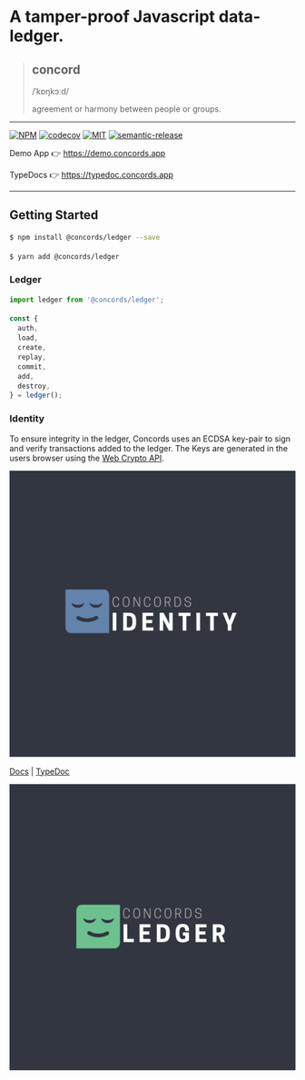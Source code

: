 # A tamper-proof Javascript data-ledger.

> ## concord
> /ˈkɒŋkɔːd/
>
> agreement or harmony between people or groups.

---
[![NPM](https://img.shields.io/npm/v/@concords/ledger)](https://www.npmjs.com/package/@concords/ledger)
[![codecov](https://codecov.io/gh/concords/ledger/branch/main/graph/badge.svg?token=YGJMR1YSMA)](https://codecov.io/gh/concords/ledger)
[![MIT](https://img.shields.io/github/license/concords/ledger)](https://github.com/concords/ledger/blob/main/COPYING)
[![semantic-release](https://img.shields.io/badge/%20%20%F0%9F%93%A6%F0%9F%9A%80-semantic--release-e10079.svg)](https://github.com/semantic-release/semantic-release)

Demo App 👉 https://demo.concords.app

TypeDocs 👉 https://typedoc.concords.app

----


## Getting Started

```bash
$ npm install @concords/ledger --save

$ yarn add @concords/ledger
```

### Ledger

```javascript
import ledger from '@concords/ledger';

const {
  auth,
  load,
  create,
  replay,
  commit,
  add,
  destroy,
} = ledger();
```

### Identity

To ensure integrity in the ledger, Concords uses an ECDSA key-pair to sign and verify transactions added to the ledger. The Keys are generated in the users browser using the [Web Crypto API](https://developer.mozilla.org/en-US/docs/Web/API/Web_Crypto_API).

![Identity](https://github.com/concords/ledger/raw/main/packages/assets/brand/logos/identity.png)

[Docs](https://docs.concords.app/guide/identity.html) | [TypeDoc](https://typedoc.concords.app/modules/identity_src.html)


![Ledger](https://github.com/concords/ledger/raw/main/packages/assets/brand/logos/ledger.png)
